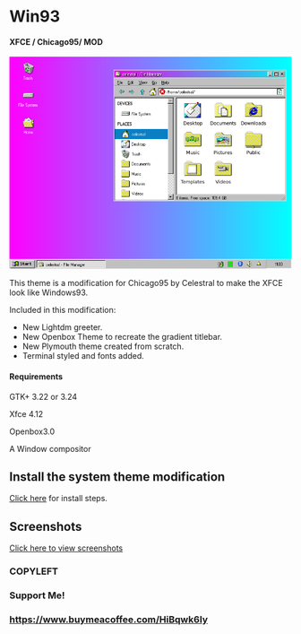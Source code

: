# Win93
#### XFCE / Chicago95/ MOD

<p align="center">
<img src="Screenshots/Desktop-Window.png" alt="Windows93 Desktop"/>
</p>

This theme is a modification for Chicago95 by Celestral to make the XFCE look like Windows93.

Included in this modification:

- New Lightdm greeter.
- New Openbox Theme to recreate the gradient titlebar.
- New Plymouth theme created from scratch.
- Terminal styled and fonts added.

#### Requirements
GTK+ 3.22 or 3.24

Xfce 4.12

Openbox3.0

A Window compositor

## Install the system theme modification
[Click here](INSTALL.md) for install steps.

## Screenshots
[Click here to view screenshots](Screenshots/SCREENSHOTS.md)


### COPYLEFT

### Support Me! 
### https://www.buymeacoffee.com/HiBqwk6Iy
